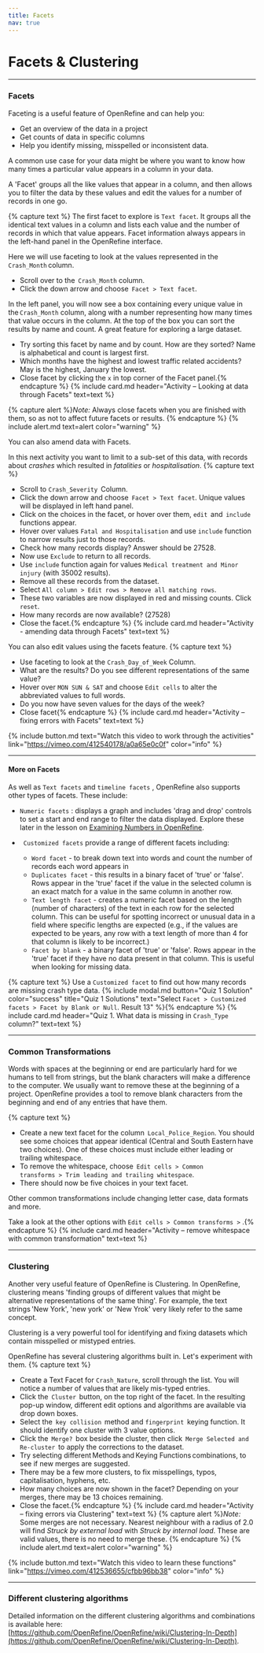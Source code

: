 ```yaml
---
title: Facets
nav: true
---
```

# Facets & Clustering 

--------

### Facets
Faceting is a useful feature of OpenRefine and can help you:
- Get an overview of the data in a project
- Get counts of data in specific columns
- Help you identify missing, misspelled or inconsistent data.

A common use case for your data might be where you want to know how many times a particular value appears in a column in your data.

A 'Facet' groups all the like values that appear in a column, and then allows you to filter the data by these values 
and edit the values for a number of records in one go.


{% capture text %}
The first facet to explore is  `Text facet`. It groups all the identical text values in a column and lists each value and the number of records in which that value appears. Facet information always appears in the left-hand panel in the OpenRefine interface.

Here we will use faceting to look at the values represented in the  `Crash_Month` column.

- Scroll over to the  `Crash_Month` column.
- Click the down arrow and choose  `Facet > Text facet`.

In the left panel, you will now see a box containing every unique value in the `Crash_Month` column,
along with a number representing how many times that value occurs in the column.  At the top of the box you can sort the results by name and count. A great feature for exploring a large dataset.

- Try sorting this facet by name and by count. How are they sorted? Name is alphabetical and count is largest first.
- Which months have the highest and lowest traffic related accidents? May is the highest, January the lowest.
- Close facet by clicking the  `x`  in top corner of the Facet panel.{% endcapture %} {% include card.md header="Activity – Looking at data through Facets" text=text %}


{% capture alert %}*Note:* Always close facets when you are finished with them, so as not to affect future facets or results.
{% endcapture %}
{% include alert.md text=alert color="warning" %}

You can also amend data with Facets.

In this next activity you want to limit to a sub-set of this data, with records about *crashes* which resulted in *fatalities* or *hospitalisation*.
{% capture text %}
- Scroll to  `Crash_Severity`  Column.
- Click the down arrow and choose  `Facet > Text facet`. Unique values will be displayed in left hand panel.
- Click on the choices in the facet, or hover over them,  `edit`  and  `include`  functions appear.
- Hover over values  `Fatal and Hospitalisation`  and use  `include`  function to narrow results just to those records.
- Check how many records display? Answer should be 27528.
- Now use  `Exclude`  to return to all records.
- Use  `include`  function again for values  `Medical treatment and Minor injury`  (with 35002 results).
- Remove all these records from the dataset.
- Select  `All column > Edit rows > Remove all matching rows`.
- These two variables are now displayed in red and missing counts. Click  `reset`.
- How many records are now available? (27528)
- Close the facet.{% endcapture %} {% include card.md header="Activity - amending data through Facets" text=text %}

You can also edit values using the facets feature. 
{% capture text %}
- Use faceting to look at the  `Crash_Day_of_Week`  Column.
- What are the results? Do you see different representations of the same value?
- Hover over  `MON SUN & SAT`  and choose  `Edit cells`  to alter the abbreviated values to full words.
- Do you now have seven values for the days of the week? 
- Close facet{% endcapture %} {% include card.md header="Activity – fixing errors with Facets" text=text %}

{% include button.md text="Watch this video to work through the activities" link="https://vimeo.com/412540178/a0a65e0c0f" color="info" %}

----

#### More on Facets

As well as  `Text facets`  and  `timeline facets` , OpenRefine also supports other types of facets. These include:

- `Numeric facets`  : displays a graph and includes 'drag and drop' controls to set a start and end range to filter the data displayed. Explore these later in the lesson on [Examining Numbers in OpenRefine](https://griffithunilibrary.github.io/intro-data-wrangle/content/7-lesson.html).
- ` Customized facets`  provide a range of different facets including:

  - `Word facet`  - to break down text into words and count the number of records each word appears in
  - `Duplicates facet`  - this results in a binary facet of 'true' or 'false'. Rows appear in the 'true' facet if the value in the selected column is an exact match for a value in the same column in another row.
  - `Text length facet`  - creates a numeric facet based on the length (number of characters) of the text in each row for the selected column. This can be useful for spotting incorrect or unusual data in a field where specific lengths are expected (e.g., if the values are expected to be years, any row with a text length of more than 4 for that column is likely to be incorrect.)
  - `Facet by blank`  - a binary facet of 'true' or 'false'. Rows appear in the 'true' facet if they have no data present in that column. This is useful when looking for missing data.

{% capture text %}
Use a  `Customized facet`  to find out how many records are missing crash type data.
{% include modal.md button="Quiz 1 Solution" color="success" title="Quiz 1 Solutions" text="Select  `Facet > Customized facets > Facet by Blank or Null`. 
Result 13" %}{% endcapture %} {% include card.md header="Quiz 1. What data is missing in  `Crash_Type`  column?" text=text %}

--------

### Common Transformations

Words with spaces at the beginning or end are particularly hard for we humans to tell from strings, but the blank characters will make a difference to the computer. We usually want to remove these at the beginning of a project.  OpenRefine provides a tool to remove blank characters from the beginning and end of any entries that have them.

{% capture text %}
- Create a new text facet for the column  `Local_Police_Region`. You should see some choices that appear identical (Central and South Eastern have two choices). One of these choices must include either leading or trailing whitespace.
- To remove the whitespace, choose  `Edit cells > Common transforms > Trim leading and trailing whitespace`.
- There should now be five choices in your text facet.

Other common transformations include changing letter case, data formats and more.  

Take a look at the other options with  `Edit cells > Common transforms >` .{% endcapture %} {% include card.md header="Activity – remove whitespace with common transformation" text=text %}

--------

### Clustering

Another very useful feature of OpenRefine is Clustering.  In OpenRefine, clustering means 'finding groups of different values that might be alternative representations of the same thing'. For example, the text strings 'New York', 'new york'  or 'New Yrok' very likely refer to the same concept.

Clustering is a very powerful tool for identifying and fixing datasets which contain misspelled or mistyped entries.

OpenRefine has several clustering algorithms built in. Let's experiment with them.
{% capture text %}
- Create a Text Facet for  `Crash_Nature`, scroll through the list.  You will notice a number of values that are likely mis-typed entries.
- Click the  `Cluster`  button, on the top right of the facet. In the resulting pop-up window, different edit options and algorithms are available via drop down boxes.
- Select the  `key collision`  method and  `fingerprint`  keying function. It should identify one cluster with 3 value options.
- Click the  `Merge?`  box beside the cluster, then click  `Merge Selected and Re-cluster`  to apply the corrections to the dataset.
- Try selecting different Methods and Keying Functions combinations, to see if new merges are suggested.
- There may be a few more clusters, to fix misspellings, typos, capitalisation, hyphens, etc.
- How many choices are now shown in the facet? Depending on your merges, there may be 13 choices remaining.
- Close the facet.{% endcapture %} {% include card.md header="Activity – fixing errors via Clustering" text=text %}
{% capture alert %}*Note:* Some merges are not necessary. Nearest neighbour with a radius of 2.0 will find *Struck by external load* with *Struck by internal load*.  These are valid values, there is no need to merge these.
{% endcapture %}
{% include alert.md text=alert color="warning" %}

{% include button.md text="Watch this video to learn these functions" link="https://vimeo.com/412536655/cfbb96bb38" color="info" %}

----

### Different clustering algorithms

Detailed information on the different clustering algorithms and combinations is available here: [https://github.com/OpenRefine/OpenRefine/wiki/Clustering-In-Depth](https://github.com/OpenRefine/OpenRefine/wiki/Clustering-In-Depth).
